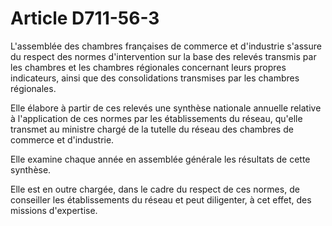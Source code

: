 # Article D711-56-3

L'assemblée des chambres françaises de commerce et d'industrie s'assure du respect des normes d'intervention sur la base des relevés transmis par les chambres et les chambres régionales concernant leurs propres indicateurs, ainsi que des consolidations transmises par les chambres régionales.

Elle élabore à partir de ces relevés une synthèse nationale annuelle relative à l'application de ces normes par les établissements du réseau, qu'elle transmet au ministre chargé de la tutelle du réseau des chambres de commerce et d'industrie.

Elle examine chaque année en assemblée générale les résultats de cette synthèse.

Elle est en outre chargée, dans le cadre du respect de ces normes, de conseiller les établissements du réseau et peut diligenter, à cet effet, des missions d'expertise.
